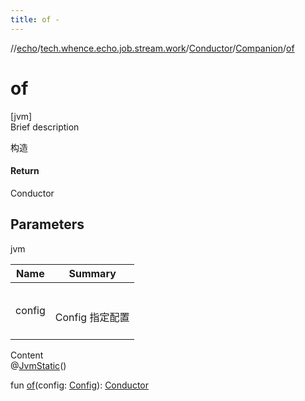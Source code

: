 ```yaml
---
title: of -
---
```

//[echo](../../../index.md)/[tech.whence.echo.job.stream.work](../../index.md)/[Conductor](../index.md)/[Companion](index.md)/[of](of.md)



# of  
[jvm]  
Brief description  


构造



#### Return  


Conductor



## Parameters  
  
jvm  
  
|  Name|  Summary| 
|---|---|
| config| <br><br>Config 指定配置<br><br>
  
  
Content  
@[JvmStatic](https://kotlinlang.org/api/latest/jvm/stdlib/kotlin.jvm/-jvm-static/index.html)()  
  
fun [of](of.md)(config: [Config](../../-config/index.md)): [Conductor](../index.md)  



